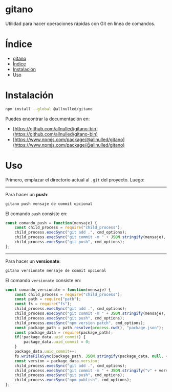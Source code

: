 # gitano

Utilidad para hacer operaciones rápidas con Git en línea de comandos. 

# Índice

- [gitano](#gitano)
- [Índice](#índice)
- [Instalación](#instalación)
- [Uso](#uso)

# Instalación

```sh
npm install --global @allnulled/gitano
```

Puedes encontrar la documentación en:

  - [https://github.com/allnulled/gitano-bin](https://github.com/allnulled/gitano-bin)
  - [https://www.npmjs.com/package/@allnulled/gitano](https://www.npmjs.com/package/@allnulled/gitano)

# Uso

Primero, emplazar el directorio actual al `.git` del proyecto. Luego:

----

Para hacer un **push**:

```sh
gitano push mensaje de commit opcional
```

El comando `push` consiste en:

```js
const comando_push = function(mensaje) {
    const child_process = require("child_process");
    child_process.execSync("git add .", cmd_options);
    child_process.execSync("git commit -m " + JSON.stringify(mensaje), cmd_options);
    child_process.execSync("git push", cmd_options);
};
```

----

Para hacer un **versionate**:

```sh
gitano versionate mensaje de commit opcional
```

El comando `versionate` consiste en:

```js
const comando_versionate = function(mensaje) {
    const child_process = require("child_process");
    const path = require("path");
    const fs = require("fs");
    child_process.execSync("git add .", cmd_options);
    child_process.execSync("git commit -m " + JSON.stringify(mensaje), cmd_options);
    child_process.execSync("git push", cmd_options);
    child_process.execSync("npm version patch", cmd_options);
    const package_path = path.resolve(process.cwd(), "package.json");
    const package_data = require(package_path);
    if(!package_data.uuid_commit) {
        package_data.uuid_commit = 0;
    }
    package_data.uuid_commit++;
    fs.writeFileSync(package_path, JSON.stringify(package_data, null, 4), "utf8");
    const version = package_data.version;
    child_process.execSync("git add .", cmd_options);
    child_process.execSync("git commit -m " + JSON.stringify("v" + version), cmd_options);
    child_process.execSync("git push", cmd_options);
    child_process.execSync("npm publish", cmd_options);
};
```
